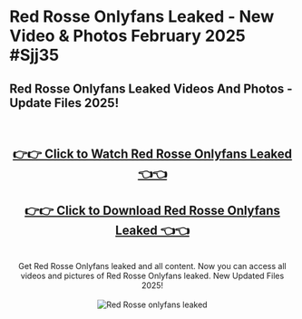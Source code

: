 # Red Rosse Onlyfans Leaked - New Video & Photos February 2025 #Sjj35

<h2>Red Rosse Onlyfans Leaked Videos And Photos - Update Files 2025!</h2>
<br>
<div align="center">
<h2><a href="https://links2leaks.com?utm_source=redrosse&utm_medium=git102" rel="nofollow">👉👉 Click to Watch Red Rosse Onlyfans Leaked 👈👈</a></h2>
<h2><a href="https://links2leaks.com?utm_source=redrosse&utm_medium=git102" rel="nofollow">👉👉 Click to Download Red Rosse Onlyfans Leaked 👈👈</a></h2>
<br>
Get Red Rosse Onlyfans leaked and all content. Now you can access all videos and pictures of Red Rosse Onlyfans leaked. New Updated Files 2025!
<br>
<br>
<a href="https://links2leaks.com?utm_source=redrosse&utm_medium=git102" rel="nofollow" data-target="animated-image.originalLink"><img src="https://i.ibb.co/Gkj2r4b/banner.png" alt="Red Rosse onlyfans leaked" style="max-width: 100%; display: inline-block;" data-target="animated-image.originalImage"></a>
</div>
<br>
